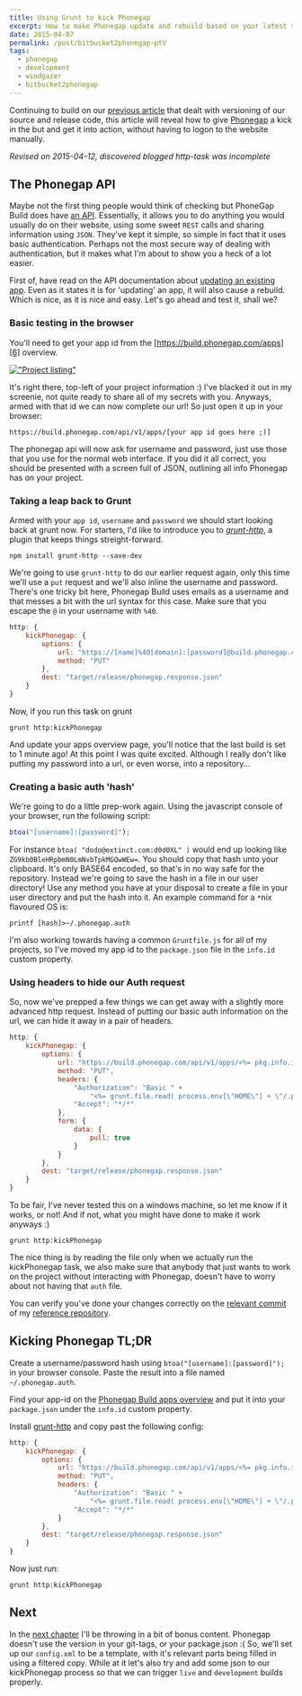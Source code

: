 ```yaml
---
title: Using Grunt to kick Phonegap
excerpt: How to make Phonegap update and rebuild based on your latest repository commit.
date: 2015-04-07
permalink: /post/bitbucket2phonegap-ptV
tags:
  - phonegap
  - development
  - windgazer
  - bitbucket2phonegap
---
```


Continuing to build on our [previous article][p] that dealt with versioning of our source
and release code, this article will reveal how to give [Phonegap][1] a kick in the but and
get it into action, without having to logon to the website manually.

*Revised on 2015-04-12, discovered blogged http-task was incomplete*

## The Phonegap API

Maybe not the first thing people would think of checking but PhoneGap Build does have [an
API][5]. Essentially, it allows you to do anything you would usually do on their website,
using some sweet `REST` calls and sharing information using `JSON`. They've kept it
simple, so simple in fact that it uses basic authentication. Perhaps not the most secure
way of dealing with authentication, but it makes what I'm about to show you a heck of a
lot easier.

First of, have read on the API documentation about [updating an existing app][a1]. Even as
it states it is for 'updating' an app, it will also cause a rebuild. Which is nice, as it
is nice and easy. Let's go ahead and test it, shall we?

### Basic testing in the browser

You'll need to get your app id from the [https://build.phonegap.com/apps][6] overview.

[!["Project listing"][imgII]][II]

It's right there, top-left of your project information :) I've blacked it out in my
screenie, not quite ready to share all of my secrets with you. Anyways, armed with that id
we can now complete our url! So just open it up in your browser:

```
https://build.phonegap.com/api/v1/apps/[your app id goes here ;)]
```

The phonegap api will now ask for username and password, just use those that you use for
the normal web interface. If you did it all correct, you should be presented with a screen
full of JSON, outlining all info Phonegap has on your project.

### Taking a leap back to Grunt

Armed with your `app id`, `username` and `password` we should start looking back at grunt
now. For starters, I'd like to introduce you to *[grunt-http][g1]*, a plugin that keeps
things streight-forward.

```
npm install grunt-http --save-dev
```

We're going to use `grunt-http` to do our earlier request again, only this time we'll use
a `put` request and we'll also inline the username and password. There's one tricky bit
here, Phonegap Build uses emails as a username and that messes a bit with the url syntax
for this case. Make sure that you escape the `@` in your username with `%40`.

```javascript
http: {
    kickPhonegap: {
        options: {
            url: "https://[name]%40[domain]:[password]@build.phonegap.com/api/v1/apps/[id]",
            method: "PUT"
        },
        dest: "target/release/phonegap.response.json"
    }
}
```

Now, if you run this task on grunt

```
grunt http:kickPhonegap
```

And update your apps overview page, you'll notice that the last build is set to 1 minute
ago! At this point I was quite excited. Although I really don't like putting my password
into a url, or even worse, into a repository...

### Creating a basic auth 'hash'

We're going to do a little prep-work again. Using the javascript console of your browser,
run the following script:

```javascript
btoa("[username]:[password]");
```

For instance `btoa( "dodo@extinct.com:d0d0XL" )` would end up looking like
`ZG9kb0BleHRpbmN0LmNvbTpkMGQwWEw=`. You should copy that hash unto your clipboard. It's
only BASE64 encoded, so that's in no way safe for the repository. Instead we're going to
save the hash in a file in our user directory! Use any method you have at your disposal
to create a file in your user directory and put the hash into it. An example command for a
`*`nix flavoured OS is:

```
printf [hash]>~/.phonegap.auth
```

I'm also working towards having a common `Gruntfile.js` for all of my projects, so I've
moved my app id to the `package.json` file in the `info.id` custom property.

### Using headers to hide our Auth request

So, now we've prepped a few things we can get away with a slightly more advanced http
request. Instead of putting our basic auth information on the url, we can hide it away in
a pair of headers.

```javascript
http: {
    kickPhonegap: {
        options: {
            url: "https://build.phonegap.com/api/v1/apps/<%= pkg.info.id %>",
            method: "PUT",
            headers: {
                "Authorization": "Basic " +
                    "<%= grunt.file.read( process.env[\"HOME\"] + \"/.phonegap.auth\") %>",
                "Accept": "*/*"
            },
            form: {
                data: {
                    pull: true
                }
            }
        },
        dest: "target/release/phonegap.response.json"
    }
}
```

To be fair, I've never tested this on a windows machine, so let me know if it works, or
not! And if not, what you might have done to make it work anyways :)

```
grunt http:kickPhonegap
```

The nice thing is by reading the file only when we actually run the kickPhonegap task, we
also make sure that anybody that just wants to work on the project without interacting
with Phonegap, doesn't have to worry about not having that `auth` file.

You can verify you've done your changes correctly on the [relevant commit][c1] of my
[reference repository][7].

## Kicking Phonegap TL;DR

Create a username/password hash using `btoa("[username]:[password]");` in your browser
console. Paste the result into a file named `~/.phonegap.auth`.

Find your app-id on the [Phonegap Build apps overview][6] and put it into your
`package.json` under the `info.id` custom property.

Install [grunt-http][g1] and copy past the following config:

```javascript
http: {
    kickPhonegap: {
        options: {
            url: "https://build.phonegap.com/api/v1/apps/<%= pkg.info.id %>",
            method: "PUT",
            headers: {
                "Authorization": "Basic " +
                    "<%= grunt.file.read( process.env[\"HOME\"] + \"/.phonegap.auth\") %>",
                "Accept": "*/*"
            }
        },
        dest: "target/release/phonegap.response.json"
    }
}
```

Now just run:

```
grunt http:kickPhonegap
```

## Next

In the [next chapter][n] I'll be throwing in a bit of bonus content. Phonegap doesn't use
the version in your git-tags, or your package.json :( So, we'll set up our `config.xml` to
be a template, with it's relevant parts being filled in using a filtered copy. While at it
let's also try and add some json to our kickPhonegap process so that we can trigger `live`
and `development` builds properly.

[1]: https://build.phonegap.com/
[2]: https://github.com/pricing/
[3]: https://bitbucket.org/plans/
[4]: http://gruntjs.com/
[5]: http://docs.build.phonegap.com/en_US/developer_api_api.md.html
[6]: https://build.phonegap.com/apps
[7]: https://bitbucket.org/windgazer/grunt-build

[p]: /post/bitbucket2phonegap-ptIV/
[n]: /post/bitbucket2phonegap-ptVI/

[a1]: http://docs.build.phonegap.com/en_US/developer_api_write.md.html#_put_https_build_phonegap_com_api_v1_apps_id

[c1]: https://bitbucket.org/windgazer/grunt-build/branches/compare/29278f41cb48a1f1ad049770f8db1df55b199793..ab3f5b774ad80bdac5a18da88f1fd19a26cdb009#diff

[g1]: https://github.com/johngeorgewright/grunt-http

[II]: https://www.flickr.com/photos/windgazer/16769470207
[imgII]: https://farm8.staticflickr.com/7645/16769470207_a113ac29bf_z.jpg
